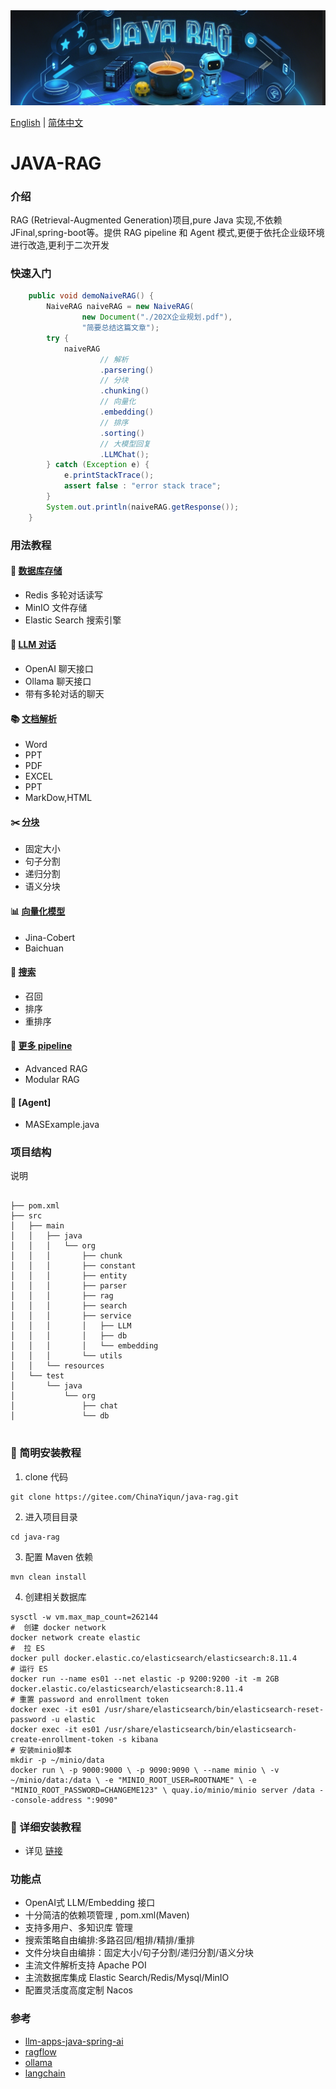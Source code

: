 <div align="center">
<a href="">
<img src="webapp/resources/biglog.png" alt="ragflow logo">
</a>
</div>

[English](README.md) | [简体中文](README_ch.md)
# JAVA-RAG

### 介绍
RAG (Retrieval-Augmented Generation)项目,pure Java 实现,不依赖JFinal,spring-boot等。提供 RAG pipeline 和 Agent 模式,更便于依托企业级环境进行改造,更利于二次开发
### 快速入门
```java
    public void demoNaiveRAG() {
        NaiveRAG naiveRAG = new NaiveRAG(
                new Document("./202X企业规划.pdf"),
                "简要总结这篇文章");
        try {
            naiveRAG
                    // 解析
                    .parsering()
                    // 分块
                    .chunking()
                    // 向量化
                    .embedding()
                    // 排序
                    .sorting()
                    // 大模型回复
                    .LLMChat();
        } catch (Exception e) {
            e.printStackTrace();
            assert false : "error stack trace";
        }
        System.out.println(naiveRAG.getResponse());
    }
```

### 用法教程

#### 💽 [数据库存储](doc/db.md)
- Redis 多轮对话读写
- MinIO 文件存储
- Elastic Search 搜索引擎
#### 🧠 [LLM 对话](doc/LLM.md)
- OpenAI 聊天接口
- Ollama 聊天接口
- 带有多轮对话的聊天
#### 📚 [文档解析](doc/parser.md)
- Word
- PPT
- PDF
- EXCEL
- PPT
- MarkDow,HTML
#### ✂️ [分块](doc/chunk.md)
- 固定大小
- 句子分割
- 递归分割
- 语义分块
#### 📊 [向量化模型](doc/embedding.md)
- Jina-Cobert
- Baichuan
#### 🔎 [搜索](doc/search.md)
- 召回
- 排序
- 重排序
#### 🎁 [更多 pipeline](doc/pipeline.md)
- Advanced RAG
- Modular RAG
#### 🦾 [Agent]
- MASExample.java
### 项目结构
说明
```shell

├── pom.xml
├── src
│   ├── main
│   │   ├── java
│   │   │   └── org
│   │   │       ├── chunk
│   │   │       ├── constant
│   │   │       ├── entity
│   │   │       ├── parser
│   │   │       ├── rag
│   │   │       ├── search
│   │   │       ├── service
│   │   │       │   ├── LLM
│   │   │       │   ├── db
│   │   │       │   └── embedding
│   │   │       └── utils
│   │   └── resources
│   └── test
│       └── java
│           └── org
│               ├── chat
│               └── db


```

### 🧒 简明安装教程

1.  clone 代码
```shell
git clone https://gitee.com/ChinaYiqun/java-rag.git
```    
2. 进入项目目录
```shell
cd java-rag
```
3. 配置 Maven 依赖
```shell
mvn clean install
```

4. 创建相关数据库

```shell
sysctl -w vm.max_map_count=262144
#  创建 docker network
docker network create elastic
#  拉 ES
docker pull docker.elastic.co/elasticsearch/elasticsearch:8.11.4
# 运行 ES
docker run --name es01 --net elastic -p 9200:9200 -it -m 2GB docker.elastic.co/elasticsearch/elasticsearch:8.11.4
# 重置 password and enrollment token
docker exec -it es01 /usr/share/elasticsearch/bin/elasticsearch-reset-password -u elastic
docker exec -it es01 /usr/share/elasticsearch/bin/elasticsearch-create-enrollment-token -s kibana
# 安装minio脚本
mkdir -p ~/minio/data
docker run \ -p 9000:9000 \ -p 9090:9090 \ --name minio \ -v ~/minio/data:/data \ -e "MINIO_ROOT_USER=ROOTNAME" \ -e "MINIO_ROOT_PASSWORD=CHANGEME123" \ quay.io/minio/minio server /data --console-address ":9090"
```
### 🥸 详细安装教程
- 详见 [链接](doc/install.md)

### 功能点

- OpenAI式 LLM/Embedding 接口
- 十分简洁的依赖项管理 , pom.xml(Maven)
- 支持多用户、多知识库 管理
- 搜索策略自由编排:多路召回/粗排/精排/重排
- 文件分块自由编排：固定大小/句子分割/递归分割/语义分块
- 主流文件解析支持 Apache POI
- 主流数据库集成 Elastic Search/Redis/Mysql/MinIO
- 配置灵活度高度定制 Nacos




### 参考

- [llm-apps-java-spring-ai](https://github.com/ThomasVitale/llm-apps-java-spring-ai/tree/main)
- [ragflow](https://github.com/infiniflow/ragflow)
- [ollama](https://github.com/ollama/ollama)
- [langchain](https://github.com/langchain-ai/langchain)